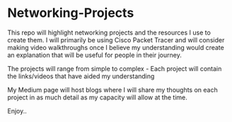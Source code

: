 # Networking-Projects

This repo will highlight networking projects and the resources I use to create them. I will primarily be using Cisco Packet Tracer and will consider making video walkthroughs once I believe my understanding would create an explanation that will be useful for people in their journey. 

The projects will range from simple to complex - Each project will contain the links/videos that have aided my understanding

My Medium page will host blogs where I will share my thoughts on each project in as much detail as my capacity will allow at the time.

Enjoy..
